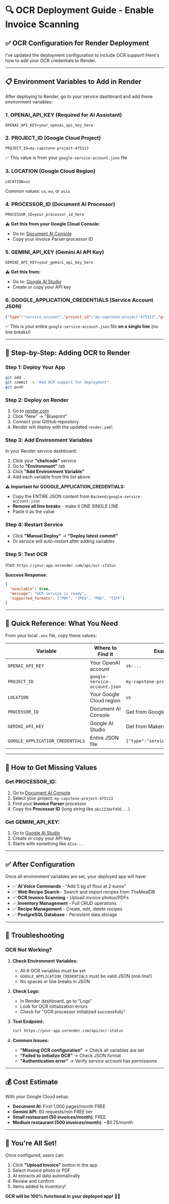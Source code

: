 # 🔍 OCR Deployment Guide - Enable Invoice Scanning

## ✅ OCR Configuration for Render Deployment

I've updated the deployment configuration to include OCR support! Here's how to add your OCR credentials to Render.

---

## 📋 **Environment Variables to Add in Render**

After deploying to Render, go to your service dashboard and add these environment variables:

### **1. OPENAI_API_KEY** (Required for AI Assistant)
```
OPENAI_API_KEY=your_openai_api_key_here
```

### **2. PROJECT_ID** (Google Cloud Project)
```
PROJECT_ID=my-capstone-project-475113
```
✅ This value is from your `google-service-account.json` file

### **3. LOCATION** (Google Cloud Region)
```
LOCATION=us
```
Common values: `us`, `eu`, or `asia`

### **4. PROCESSOR_ID** (Document AI Processor)
```
PROCESSOR_ID=your_processor_id_here
```
⚠️ **Get this from your Google Cloud Console:**
- Go to: [Document AI Console](https://console.cloud.google.com/ai/document-ai/processors)
- Copy your Invoice Parser processor ID

### **5. GEMINI_API_KEY** (Gemini AI API Key)
```
GEMINI_API_KEY=your_gemini_api_key_here
```
⚠️ **Get this from:**
- Go to: [Google AI Studio](https://makersuite.google.com/app/apikey)
- Create or copy your API key

### **6. GOOGLE_APPLICATION_CREDENTIALS** (Service Account JSON)
```json
{"type":"service_account","project_id":"my-capstone-project-475113","private_key_id":"447891c2d9ea0e72db0800c25ba00bd13e6edcb4","private_key":"-----BEGIN PRIVATE KEY-----\nMIIEvwIBADANBgkqhkiG9w0BAQEFAASCBKkwggSlAgEAAoIBAQDKBdktSs2nxQg4\nEave78WApvSrxhJBbIMAQwOVD7YApY9E2ZG6t7MSSxqpprjaIhnk76sz2PrvxuCx\n66SDuUw4+hzUZAy8TdHdSOKPrLKH1WexAmw8tng9RkcB9NaVRmIrmr8FC9h8zJBo\ny7KJ79D4ssSsdP+fBaSydAps8XFfskfoOgUi06I8RpxwOJMYlRAXgNlENPm93Ynp\nFlFV3ynXlla/iXmhg3z+aNp6zgFb+jo4c02l30W7+3fqQn6T7jaUKY6gslGer5mi\nhELzPkAPm6oQkfz25itWL8f/5IAZTQw2P9HrzQITW346BRz/ErCXO9tstVzvUTfZ\n9xutnLRpAgMBAAECggEAE37p/PV1kEWy69pEuFByQl6aSQNl2ptyrvFIpLdt7HUN\ntOq8JgU5SkAmNA4LU72ruwyn/GppmP8byv+/EhktMmhspNB87CUkZhL1DkFvvy0I\ngywFLvy68MrZ6mXq2V//9E5MNdv1SeHh48MYmTgj9gQmd7AYxQth3/jT0rygIMhj\nLbHhEzCPkxahTie/vqGbK/Mr/JDtwf1JUGuFVOT+FGxBD1nliwZne5DSZN3xJUOw\n+pXb04VGvZDfyzMF/eDPCRSa2N+4p715ozexUqJpfuxOREyoVd5QI782RiAQzKFL\nyXP8rCjusYiEOjvydMcI1G9OxEpkf7rglso5q0rVcwKBgQDyWr/mwOYjpfWdoRpa\nIFZmpiaCALy81zMIoFDtD8G7EIKNAdnXjq1tloQxL7F7Mfw1IDK5gs0OWJeF7evX\ngLOd6zlFQZUXY4Pjgh/2qQ04lWQCNkuSNsAyrrSOgFxKKSwiRjZIVEkOqqBnjY95\nS87DjHJMt9t0L7Fw/0SxYdMGEwKBgQDVZcQpTwTrlkmxhqQQwpkOXwXd7C7wtJf0\nO2Zhe/9mQrPL3JzV6H+ze42OKnPk7wsawl2VmVzOS3ar+hRDBMlYAGejMSYxKm2S\nwvoAn8WOYBjilMxpjjFtFdlqOC09lJCIritUw0RykhHxV9/s+ccMadfbq6LZGVj3\n/LnN1FvbEwKBgQDhUWHMpVbRmcAKtvcLB7mMYbi3cPwIDYMS6AmU/Os+gZD+i9P+\nRlYS5rcsC41UXhp/QdonAuamCdOF3rc/ehaEIWbzbo+wWQMLh7Uz2+PA0ZNTQytr\nWp/B/w861Tf4cuLnUqOxBzuM+TF8VO4o9UPcJj01+lF7acPsrEcvKyXIJQKBgQC1\nsh2QsphU4zTB9AsTvi1F4ECFkYjyKEJNkJn+nO58KoUeKixbscexkZyYlKrzHVnO\nIfo+20L636QekCLaYWPyCv4zJDEJob+EO4FUMLWsIURvABUANzL8V6Mz3rseeLWL\nuwhn9o78IkUmwhSGmLITbrd9camJwhxPoh6uE4dWgwKBgQDA7VGyJVVGTsDcyMhs\nCzl62xdAypqz5ASFOcdZSgmveCQzUyXATnSkrsTdB5kmG0XZ3QvfsVN1NPEEgWxO\nVAL8yzpGFaNbIWj16z2Czd2mkyHPbQ6NTgKuS+Mjy2T/6hzSBVpqyX0415YsGgWu\nyqyTf3dI6CqBDmA93e5/jI6rGQ==\n-----END PRIVATE KEY-----\n","client_email":"myfinance-docai-service@my-capstone-project-475113.iam.gserviceaccount.com","client_id":"116891797675768482964","auth_uri":"https://accounts.google.com/o/oauth2/auth","token_uri":"https://oauth2.googleapis.com/token","auth_provider_x509_cert_url":"https://www.googleapis.com/oauth2/v1/certs","client_x509_cert_url":"https://www.googleapis.com/robot/v1/metadata/x509/myfinance-docai-service%40my-capstone-project-475113.iam.gserviceaccount.com","universe_domain":"googleapis.com"}
```
✅ This is your entire `google-service-account.json` file **on a single line** (no line breaks!)

---

## 🎯 **Step-by-Step: Adding OCR to Render**

### **Step 1: Deploy Your App**
```bash
git add .
git commit -m "Add OCR support for deployment"
git push
```

### **Step 2: Deploy on Render**
1. Go to [render.com](https://render.com)
2. Click "New" → "Blueprint"
3. Connect your GitHub repository
4. Render will deploy with the updated `render.yaml`

### **Step 3: Add Environment Variables**
In your Render service dashboard:

1. Click your **"chefcode"** service
2. Go to **"Environment"** tab
3. Click **"Add Environment Variable"**
4. Add each variable from the list above

**⚠️ Important for GOOGLE_APPLICATION_CREDENTIALS:**
- Copy the ENTIRE JSON content from `Backend/google-service-account.json`
- **Remove all line breaks** - make it ONE SINGLE LINE
- Paste it as the value

### **Step 4: Restart Service**
- Click **"Manual Deploy"** → **"Deploy latest commit"**
- Or service will auto-restart after adding variables

### **Step 5: Test OCR**
Visit: `https://your-app.onrender.com/api/ocr-status`

**Success Response:**
```json
{
  "available": true,
  "message": "OCR service is ready",
  "supported_formats": ["PDF", "JPEG", "PNG", "TIFF"]
}
```

---

## 📝 **Quick Reference: What You Need**

From your local `.env` file, copy these values:

| Variable | Where to Find It | Example |
|----------|------------------|---------|
| `OPENAI_API_KEY` | Your OpenAI account | `sk-...` |
| `PROJECT_ID` | `google-service-account.json` | `my-capstone-project-475113` |
| `LOCATION` | Your Google Cloud region | `us` |
| `PROCESSOR_ID` | Document AI Console | Get from Google Cloud |
| `GEMINI_API_KEY` | Google AI Studio | Get from Makersuite |
| `GOOGLE_APPLICATION_CREDENTIALS` | Entire JSON file | `{"type":"service_account",...}` |

---

## 🔧 **How to Get Missing Values**

### **Get PROCESSOR_ID:**
1. Go to [Document AI Console](https://console.cloud.google.com/ai/document-ai/processors)
2. Select your project: `my-capstone-project-475113`
3. Find your **Invoice Parser** processor
4. Copy the **Processor ID** (long string like `abc123def456...`)

### **Get GEMINI_API_KEY:**
1. Go to [Google AI Studio](https://makersuite.google.com/app/apikey)
2. Create or copy your API key
3. Starts with something like `AIza...`

---

## ✅ **After Configuration**

Once all environment variables are set, your deployed app will have:

- ✅ **AI Voice Commands** - "Add 5 kg of flour at 2 euros"
- ✅ **Web Recipe Search** - Search and import recipes from TheMealDB
- ✅ **OCR Invoice Scanning** - Upload invoice photos/PDFs
- ✅ **Inventory Management** - Full CRUD operations
- ✅ **Recipe Management** - Create, edit, delete recipes
- ✅ **PostgreSQL Database** - Persistent data storage

---

## 🚨 **Troubleshooting**

### **OCR Not Working?**

1. **Check Environment Variables:**
   - All 6 OCR variables must be set
   - `GOOGLE_APPLICATION_CREDENTIALS` must be valid JSON (one line!)
   - No spaces or line breaks in JSON

2. **Check Logs:**
   - In Render dashboard, go to "Logs"
   - Look for OCR initialization errors
   - Check for "OCR processor initialized successfully"

3. **Test Endpoint:**
   ```bash
   curl https://your-app.onrender.com/api/ocr-status
   ```

4. **Common Issues:**
   - **"Missing OCR configuration"** → Check all variables are set
   - **"Failed to initialize OCR"** → Check JSON format
   - **"Authentication error"** → Verify service account has permissions

---

## 💰 **Cost Estimate**

With your Google Cloud setup:
- **Document AI**: First 1,000 pages/month FREE
- **Gemini API**: 60 requests/min FREE tier
- **Small restaurant (50 invoices/month)**: FREE
- **Medium restaurant (500 invoices/month)**: ~$0.75/month

---

## 🎉 **You're All Set!**

Once configured, users can:
1. Click **"Upload Invoice"** button in the app
2. Select invoice photo or PDF
3. AI extracts all data automatically
4. Review and confirm
5. Items added to inventory!

**OCR will be 100% functional in your deployed app!** 🚀✨
